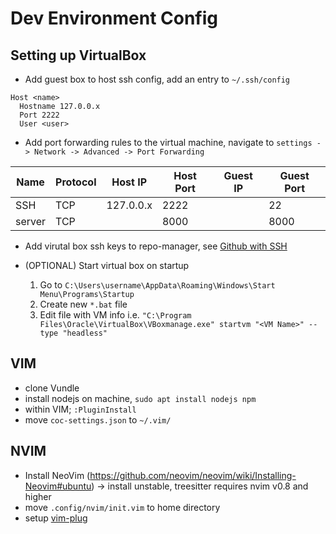 # Dev Environment Config

## Setting up VirtualBox
  
  - Add guest box to host ssh config, add an entry to `~/.ssh/config`

```
Host <name>
  Hostname 127.0.0.x
  Port 2222
  User <user>
```

  - Add port forwarding rules to the virtual machine, navigate to `settings -> Network -> Advanced -> Port Forwarding`

| Name | Protocol | Host IP | Host Port | Guest IP | Guest Port |
--- | --- | --- | --- | --- | ---
| SSH | TCP | 127.0.0.x | 2222 | | 22 |
| server | TCP | | 8000 | | 8000 |

  - Add virutal box ssh keys to repo-manager, see [Github with SSH](https://docs.github.com/en/github/authenticating-to-github/connecting-to-github-with-ssh)
  
  - (OPTIONAL) Start virtual box on startup
    1. Go to `C:\Users\username\AppData\Roaming\Windows\Start Menu\Programs\Startup`
    2. Create new `*.bat` file
    3. Edit file with VM info i.e. `"C:\Program Files\Oracle\VirtualBox\VBoxmanage.exe" startvm "<VM Name>" --type "headless"`

## VIM
  - clone Vundle
  - install nodejs on machine, `sudo apt install nodejs npm`
  - within VIM; `:PluginInstall`
  - move `coc-settings.json` to `~/.vim/`

## NVIM
  - Install NeoVim (https://github.com/neovim/neovim/wiki/Installing-Neovim#ubuntu) -> install unstable, treesitter requires nvim v0.8 and higher
  - move `.config/nvim/init.vim` to home directory
  - setup [vim-plug](https://github.com/junegunn/vim-plug)
